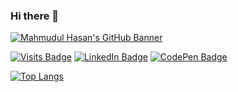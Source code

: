 ### Hi there 👋

<!--
**mhasan320/mhasan320** is a ✨ _special_ ✨ repository because its `README.md` (this file) appears on your GitHub profile.

Here are some ideas to get you started:

- 🔭 I’m currently working on ...
- 🌱 I’m currently learning ...
- 👯 I’m looking to collaborate on ...
- 🤔 I’m looking for help with ...
- 💬 Ask me about ...
- 📫 How to reach me: ...
- 😄 Pronouns: ...
- ⚡ Fun fact: ...
-->

[![Mahmudul Hasan's GitHub Banner](./assets/GitHubHeader.png)](https://mhasanportfolio.netlify.app/)


[![Visits Badge](https://badges.pufler.dev/visits/mhasan320/mhasan320)](https://mhasanportfolio.netlify.app/)
[![LinkedIn Badge](https://img.shields.io/badge/LinkedIn-Profile-informational?style=flat&logo=linkedin&logoColor=white&color=0D76A8)](https://www.linkedin.com/in/mahmudulhasan12/)
[![CodePen Badge](https://img.shields.io/badge/CodePen-Profile-informational?style=flat&logo=codepen&logoColor=white&color=black)](https://codepen.io/mhhasan320)

[![Top Langs](https://github-readme-stats.vercel.app/api/top-langs/?username=mhasan320&layout=donut)](https://github.com/anuraghazra/github-readme-stats)

